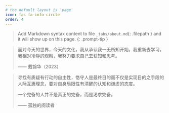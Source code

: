 ```yaml
---
# the default layout is 'page'
icon: fas fa-info-circle
order: 4
---
```


> Add Markdown syntax content to file `_tabs/about.md`{: .filepath } and it will show up on this page.
{: .prompt-tip }

> 面对今天的世界，今天的文化，我从承认我一无所知开始，我重新去学习，我相对冷静的观察，我努力要求自己去获知和思考。
> 
> —— 戴锦华（2023）

> 寻找有质疑有行动的自主性，恪守人是最终目的而不仅是实现目的之手段的人际互惠理念，要对自身局限性有清醒的认知和谦虚的态度。
>
> 一个完备的人并不是真正的完备，而是渴求完备。
> 
> —— 孤独的阅读者
